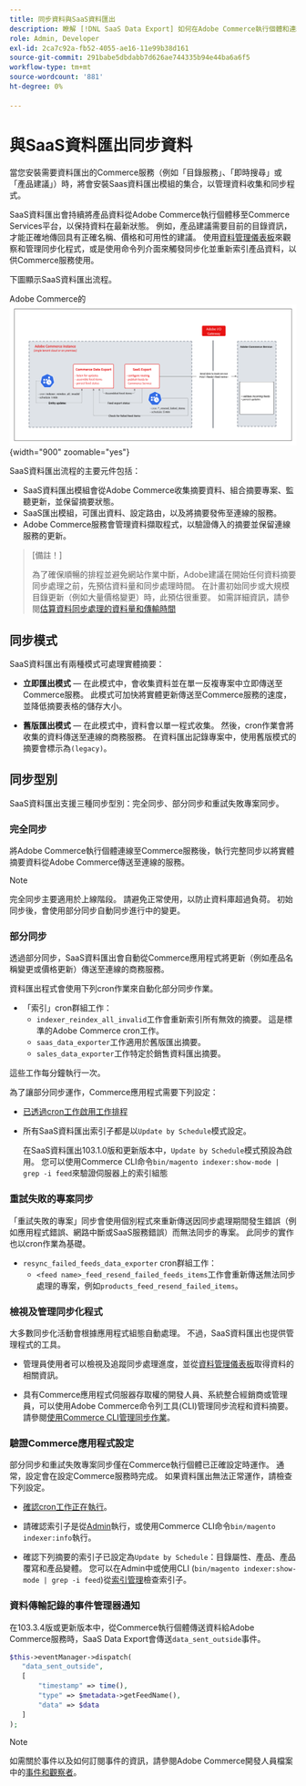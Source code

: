 ```yaml
---
title: 同步資料與SaaS資料匯出
description: 瞭解 [!DNL SaaS Data Export] 如何在Adobe Commerce執行個體和連線的SaaS服務之間收集及同步資料。
role: Admin, Developer
exl-id: 2ca7c92a-fb52-4055-ae16-11e99b38d161
source-git-commit: 291babe5dbdabb7d626ae744335b94e44ba6a6f5
workflow-type: tm+mt
source-wordcount: '881'
ht-degree: 0%

---
```


# 與SaaS資料匯出同步資料

當您安裝需要資料匯出的Commerce服務（例如「目錄服務」、「即時搜尋」或「產品建議」）時，將會安裝Saas資料匯出模組的集合，以管理資料收集和同步程式。

SaaS資料匯出會持續將產品資料從Adobe Commerce執行個體移至Commerce Services平台，以保持資料在最新狀態。 例如，產品建議需要目前的目錄資訊，才能正確地傳回具有正確名稱、價格和可用性的建議。 使用[資料管理儀表板](https://experienceleague.adobe.com/en/docs/commerce/user-guides/data-services/catalog-sync)來觀察和管理同步化程式，或是使用命令列介面來觸發同步化並重新索引產品資料，以供Commerce服務使用。

下圖顯示SaaS資料匯出流程。

Adobe Commerce的![SaaS資料匯出集合與同步流程](assets/data-export-flow.png){width="900" zoomable="yes"}

SaaS資料匯出流程的主要元件包括：

- SaaS資料匯出模組會從Adobe Commerce收集摘要資料、組合摘要專案、監聽更新，並保留摘要狀態。
- SaaS匯出模組，可匯出資料、設定路由，以及將摘要發佈至連線的服務。
- Adobe Commerce服務會管理資料擷取程式，以驗證傳入的摘要並保留連線服務的更新。

>[備註！]
>
>為了確保順暢的排程並避免網站作業中斷，Adobe建議在開始任何資料摘要同步處理之前，先預估資料量和同步處理時間。 在計畫初始同步或大規模目錄更新（例如大量價格變更）時，此預估很重要。 如需詳細資訊，請參閱[估算資料同步處理的資料量和傳輸時間](estimate-data-volume-sync-time.md)

## 同步模式

SaaS資料匯出有兩種模式可處理實體摘要：

- **立即匯出模式** — 在此模式中，會收集資料並在單一反複專案中立即傳送至Commerce服務。 此模式可加快將實體更新傳送至Commerce服務的速度，並降低摘要表格的儲存大小。

- **舊版匯出模式** — 在此模式中，資料會以單一程式收集。 然後，cron作業會將收集的資料傳送至連線的商務服務。 在資料匯出記錄專案中，使用舊版模式的摘要會標示為`(legacy)`。

## 同步型別

SaaS資料匯出支援三種同步型別：完全同步、部分同步和重試失敗專案同步。

### 完全同步

將Adobe Commerce執行個體連線至Commerce服務後，執行完整同步以將實體摘要資料從Adobe Commerce傳送至連線的服務。

>[!NOTE]
>
>完全同步主要適用於上線階段。 請避免正常使用，以防止資料庫超過負荷。 初始同步後，會使用部分同步自動同步進行中的變更。

### 部分同步

透過部分同步，SaaS資料匯出會自動從Commerce應用程式將更新（例如產品名稱變更或價格更新）傳送至連線的商務服務。

資料匯出程式會使用下列cron作業來自動化部分同步作業。

- 「索引」cron群組工作：
   - `indexer_reindex_all_invalid`工作會重新索引所有無效的摘要。 這是標準的Adobe Commerce cron工作。
   - `saas_data_exporter`工作適用於舊版匯出摘要。
   - `sales_data_exporter`工作特定於銷售資料匯出摘要。

這些工作每分鐘執行一次。

為了讓部分同步運作，Commerce應用程式需要下列設定：

- [已透過cron工作啟用工作排程](https://experienceleague.adobe.com/docs/commerce-operations/installation-guide/next-steps/configuration.html)

- 所有SaaS資料匯出索引子都是以`Update by Schedule`模式設定。

  在SaaS資料匯出103.1.0版和更新版本中，`Update by Schedule`模式預設為啟用。 您可以使用Commerce CLI命令`bin/magento indexer:show-mode | grep -i feed`來驗證伺服器上的索引組態

### 重試失敗的專案同步

「重試失敗的專案」同步會使用個別程式來重新傳送因同步處理期間發生錯誤（例如應用程式錯誤、網路中斷或SaaS服務錯誤）而無法同步的專案。 此同步的實作也以cron作業為基礎。

- `resync_failed_feeds_data_exporter` cron群組工作：
   - `<feed name>_feed_resend_failed_feeds_items`工作會重新傳送無法同步處理的專案，例如`products_feed_resend_failed_items`。

### 檢視及管理同步化程式

大多數同步化活動會根據應用程式組態自動處理。 不過，SaaS資料匯出也提供管理程式的工具。

- 管理員使用者可以檢視及追蹤同步處理進度，並從[資料管理儀表板](https://experienceleague.adobe.com/en/docs/commerce-admin/systems/data-transfer/data-dashboard)取得資料的相關資訊。

- 具有Commerce應用程式伺服器存取權的開發人員、系統整合經銷商或管理員，可以使用Adobe Commerce命令列工具(CLI)管理同步流程和資料摘要。 請參閱[使用Commerce CLI管理同步作業](data-export-cli-commands.md)。

### 驗證Commerce應用程式設定

部分同步和重試失敗專案同步僅在Commerce執行個體已正確設定時運作。 通常，設定會在設定Commerce服務時完成。 如果資料匯出無法正常運作，請檢查下列設定。

- [確認cron工作正在執行](https://experienceleague.adobe.com/en/docs/commerce-knowledge-base/kb/troubleshooting/miscellaneous/cron-readiness-check-issues)。

- 請確認索引子是從[Admin](https://experienceleague.adobe.com/en/docs/commerce-admin/systems/tools/index-management)執行，或使用Commerce CLI命令`bin/magento indexer:info`執行。

- 確認下列摘要的索引子已設定為`Update by Schedule`：目錄屬性、產品、產品覆寫和產品變體。 您可以在Admin中或使用CLI (`bin/magento indexer:show-mode | grep -i feed`)從[索引管理](https://experienceleague.adobe.com/en/docs/commerce-admin/systems/tools/index-management)檢查索引子。

### 資料傳輸記錄的事件管理器通知

在103.3.4版或更新版本中，從Commerce執行個體傳送資料給Adobe Commerce服務時，SaaS Data Export會傳送`data_sent_outside`事件。

```php
$this->eventManager->dispatch(
   "data_sent_outside",
   [
       "timestamp" => time(),
       "type" => $metadata->getFeedName(),
       "data" => $data
   ]
);
```

>[!NOTE]
>
>如需關於事件以及如何訂閱事件的資訊，請參閱Adobe Commerce開發人員檔案中的[事件和觀察者](https://developer.adobe.com/commerce/php/development/components/events-and-observers)。
